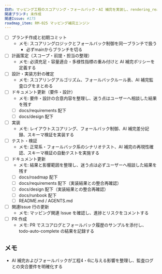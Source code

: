 ```yaml
---
目的: マッピング工程のスコアリング・フォールバック・AI 補完を実装し、rendering_ready.json の品質を高める
関連ブランチ: 未作成
関連Issue: #175
roadmap_item: RM-025 マッピング補完エンジン
---
```


- [ ] ブランチ作成と初期コミット
  - メモ: スコアリングロジックとフォールバック制御を同一ブランチで扱う
    - 必ずmainからブランチを切る
- [ ] 計画策定（スコープ・前提・担当の整理）
  - メモ: 必須充足・容量適合・多様性指標の重み付けと AI 補完ポリシーを定義する
- [ ] 設計・実装方針の確定
  - メモ: スコアリングアルゴリズム、フォールバックルール表、AI 補完監査ログをまとめる
- [ ] ドキュメント更新（要件・設計）
  - メモ: 要件・設計の合意内容を整理し、迷う点はユーザーへ相談した結果を残す
  - [ ] docs/requirements 配下
  - [ ] docs/design 配下
- [ ] 実装
  - メモ: レイアウトスコアリング、フォールバック制御、AI 補完差分記録、スキーマ検証を実装する
- [ ] テスト・検証
  - メモ: 正常系・フォールバック系のシナリオテスト、AI 補完の再現性確認、スキーマ検証の自動テストを実施する
- [ ] ドキュメント更新
  - メモ: 結果と影響範囲を整理し、迷う点は必ずユーザーへ相談した結果を残す
  - [ ] docs/roadmap 配下
  - [ ] docs/requirements 配下（実装結果との整合再確認）
  - [ ] docs/design 配下（実装結果との整合再確認）
  - [ ] docs/runbook 配下
  - [ ] README.md / AGENTS.md
- [ ] 関連Issue 行の更新
  - メモ: マッピング関連 Issue を確認し、進捗とリスクをコメントする
- [ ] PR 作成
  - メモ: PR でスコアログとフォールバック履歴のサンプルを添付し、todo-auto-complete の結果を記録する

## メモ
- AI 補完およびフォールバックが工程4・6に与える影響を整理し、監査ログとの突合要件を明確化する
